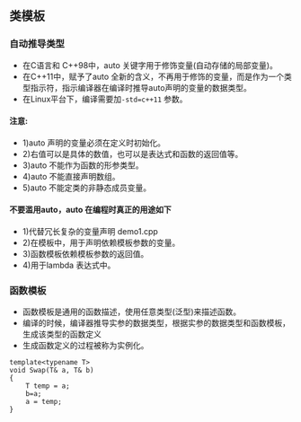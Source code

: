 ## 类模板
### 自动推导类型
- 在C语言和 C++98中，auto 关键字用于修饰变量(自动存储的局部变量)。
- 在C++11中，赋予了auto 全新的含义，不再用于修饰的变量，而是作为一个类型指示符，指示编译器在编译时推导auto声明的变量的数据类型。
- 在Linux平台下，编译需要加```-std=c++11``` 参数。
#### 注意:
- 1)auto 声明的变量必须在定义时初始化。
- 2)右值可以是具体的数值，也可以是表达式和函数的返回值等。
- 3)auto 不能作为函数的形参类型。
- 4)auto 不能直接声明数组。
- 5)auto 不能定类的非静态成员变量。
#### 不要滥用auto，auto 在编程时真正的用途如下
- 1)代替冗长复杂的变量声明 demo1.cpp
- 2)在模板中，用于声明依赖模板参数的变量。
- 3)函数模板依赖模板参数的返回值。
- 4)用于lambda 表达式中。

### 函数模板
- 函数模板是通用的函数描述，使用任意类型(泛型)来描述函数。
- 编译的时候，编译器推导实参的数据类型，根据实参的数据类型和函数模板，生成该类型的函数定义
- 生成函数定义的过程被称为实例化。
```
template<typename T>
void Swap(T& a, T& b)
{
    T temp = a;
    b=a;
    a = temp;
}
```

